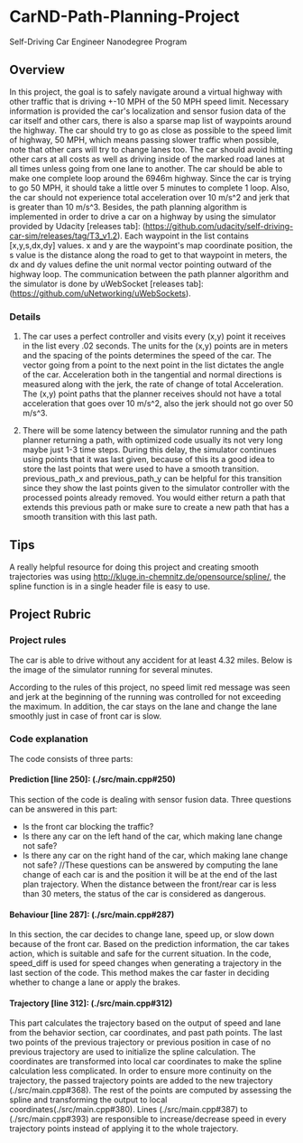 # CarND-Path-Planning-Project
Self-Driving Car Engineer Nanodegree Program

## Overview
In this project, the goal is to safely navigate around a virtual highway with other traffic that is driving +-10 MPH of the 50 MPH speed limit. Necessary information is provided the car's localization and sensor fusion data of the car itself and other cars, there is also a sparse map list of waypoints around the highway. The car should try to go as close as possible to the speed limit of highway, 50 MPH, which means passing slower traffic when possible, note that other cars will try to change lanes too. The car should avoid hitting other cars at all costs as well as driving inside of the marked road lanes at all times unless going from one lane to another. The car should be able to make one complete loop around the 6946m highway. Since the car is trying to go 50 MPH, it should take a little over 5 minutes to complete 1 loop. Also, the car should not experience total acceleration over 10 m/s^2 and jerk that is greater than 10 m/s^3.
Besides, the path planning algorithm is implemented in order to drive a car on a highway by using the simulator provided by Udacity [releases tab]: (https://github.com/udacity/self-driving-car-sim/releases/tag/T3_v1.2). Each waypoint in the list contains  [x,y,s,dx,dy] values. x and y are the waypoint's map coordinate position, the s value is the distance along the road to get to that waypoint in meters, the dx and dy values define the unit normal vector pointing outward of the highway loop. The communication between the path planner algorithm and the simulator is done by uWebSocket [releases tab]: (https://github.com/uNetworking/uWebSockets). 

### Details
1. The car uses a perfect controller and visits every (x,y) point it receives in the list every .02 seconds. The units for the (x,y) points are in meters and the spacing of the points determines the speed of the car. The vector going from a point to the next point in the list dictates the angle of the car. Acceleration both in the tangential and normal directions is measured along with the jerk, the rate of change of total Acceleration. The (x,y) point paths that the planner receives should not have a total acceleration that goes over 10 m/s^2, also the jerk should not go over 50 m/s^3.

2. There will be some latency between the simulator running and the path planner returning a path, with optimized code usually its not very long maybe just 1-3 time steps. During this delay, the simulator continues using points that it was last given, because of this its a good idea to store the last points that were used to have a smooth transition. previous_path_x and previous_path_y can be helpful for this transition since they show the last points given to the simulator controller with the processed points already removed. You would either return a path that extends this previous path or make sure to create a new path that has a smooth transition with this last path.

## Tips

A really helpful resource for doing this project and creating smooth trajectories was using http://kluge.in-chemnitz.de/opensource/spline/, the spline function is in a single header file is easy to use.


## Project Rubric

### Project rules

The car is able to drive without any accident for at least 4.32 miles. Below is the image of the simulator running for several minutes.

[image1]: (./images/simulator_screenshot.jpg)

According to the rules of this project, no speed limit red message was seen and jerk at the beginning of the running was controlled for not exceeding the maximum. In addition, the car stays on the lane and change the lane smoothly just in case of front car is slow. 

### Code explanation
The code consists of three parts:
#### Prediction [line 250]: (./src/main.cpp#250)
This section of the code is dealing with sensor fusion data. Three questions can be answered in this part:
* Is the front car blocking the traffic?
* Is there any car on the left hand of the car, which making lane change not safe?
* Is there any car on the right hand of the car, which making lane change not safe?
//These questions can be answered by computing the lane change of each car is and the position it will be at the end of the last plan trajectory. When the distance between the front/rear car is less than 30 meters, the status of the car is considered as dangerous.
#### Behaviour [line 287]: (./src/main.cpp#287)
In this section, the car decides to change lane, speed up, or slow down because of the front car.
Based on the prediction information, the car takes action, which is suitable and safe for the current situation. In the code, speed_diff is used for speed changes when generating a trajectory in the last section of the code. This method makes the car faster in deciding whether to change a lane or apply the brakes. 
#### Trajectory [line 312]: (./src/main.cpp#312)
This part calculates the trajectory based on the output of speed and lane from the behavior section, car coordinates, and past path points. The last two points of the previous trajectory or previous position in case of no previous trajectory are used to initialize the spline calculation. The coordinates are transformed into local car coordinates to make the spline calculation less complicated.
In order to ensure more continuity on the trajectory, the passed trajectory points are added to the new trajectory (./src/main.cpp#368). The rest of the points are computed by assessing the spline and transforming the output to local coordinates(./src/main.cpp#380). Lines (./src/main.cpp#387) to (./src/main.cpp#393) are responsible to increase/decrease speed in every trajectory points instead of applying it to the whole trajectory.

